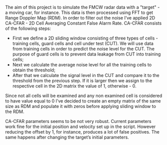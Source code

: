 The aim of this project is to simulate the FMCW radar data with a "target" - a moving car, for instance. This data is then processed using FFT to get Range Doppler Map (RDM). In order to filter out the noise I’ve applied 2D CA-CFAR - 2D Cell Averaging Constant False Alarm Rate.
CA-CFAR consists of the following steps:
- First we define a 2D sliding window consisting of three types of cells - training cells, guard cells and cell under test (CUT). We will use data from training cells in order to predict the noise level for the CUT. The purpose of guard cells is to prevent data leakage from CUT into training cells;
- Next we calculate the average noise level for all the training cells to obtain the threshold;
- After that we calculate the signal level in the CUT and compare it to the threshold from the previous step. If it is larger then we assign to the respective cell in the 2D matrix the value of 1, otherwise - 0.

Since not all cells will be examined and any non examined cell is considered to have value equal to 0 I’ve decided to create an empty matrix of the same size as RDM and populate it with zeros before applying sliding window to the RDM.


CA-CFAR parameters seems to be not very robust. Current parameters work fine for the initial position and velocity set up in the script. However reducing the offset by 1, for instance, produces a lot of false positives. The same happens after changing the target’s initial parameters.
